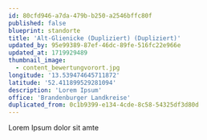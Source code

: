 ```yaml
---
id: 80cfd946-a7da-479b-b250-a2546bffc80f
published: false
blueprint: standorte
title: 'Alt-Glienicke (Dupliziert) (Dupliziert)'
updated_by: 95e99389-87ef-46dc-89fe-516fc22e966e
updated_at: 1719929489
thumbnail_image:
  - content_bewertungvorort.jpg
longitude: '13.539474645711872'
latitude: '52.411899529281094'
description: 'Lorem Ipsum'
office: 'Brandenburger Landkreise'
duplicated_from: 0c1b9399-e134-4cde-8c58-54325df3d80d
---
```

Lorem Ipsum dolor sit amte